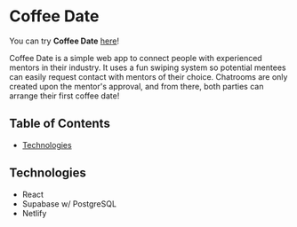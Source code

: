 # Coffee Date
You can try **Coffee Date** [here](https://main--stunning-entremet-0abbec.netlify.app)!

Coffee Date is a simple web app to connect people with experienced mentors in their industry. It uses a fun swiping system so potential mentees can easily request contact with mentors of their choice. Chatrooms are only created upon the mentor's approval, and from there, both parties can arrange their first coffee date!

## Table of Contents
* [Technologies](#technologies)

## Technologies
* React
* Supabase w/ PostgreSQL
* Netlify